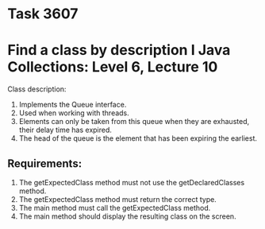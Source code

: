 # Task 3607
# Find a class by description Ӏ Java Collections: Level 6, Lecture 10

Class description:
1. Implements the Queue interface.
2. Used when working with threads.
3. Elements can only be taken from this queue when they are exhausted, their delay time has expired.
4. The head of the queue is the element that has been expiring the earliest.


## Requirements:
1. The getExpectedClass method must not use the getDeclaredClasses method.
2. The getExpectedClass method must return the correct type.
3. The main method must call the getExpectedClass method.
4. The main method should display the resulting class on the screen.
